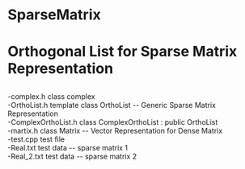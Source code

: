 # SparseMatrix <h1>
# Orthogonal List for Sparse Matrix Representation <h2>
-complex.h				class complex  
-OrthoList.h			template <class ListValueType> class OrthoList -- Generic Sparse Matrix Representation  
-ComplexOrthoList.h		class ComplexOrthoList : public OrthoList<Complex>  
-martix.h				class Matrix -- Vector Representation for Dense Matrix  
-test.cpp				test file  
-Real.txt				test data -- sparse matrix 1  
-Real_2.txt				test data -- sparse matrix 2